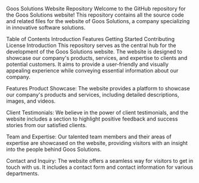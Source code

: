 Goos Solutions Website Repository
Welcome to the GitHub repository for the Goos Solutions website! This repository contains all the source code and related files for the website of Goos Solutions, a company specializing in innovative software solutions.

Table of Contents
Introduction
Features
Getting Started
Contributing
License
Introduction
This repository serves as the central hub for the development of the Goos Solutions website. The website is designed to showcase our company's products, services, and expertise to clients and potential customers. It aims to provide a user-friendly and visually appealing experience while conveying essential information about our company.

Features
Product Showcase: The website provides a platform to showcase our company's products and services, including detailed descriptions, images, and videos.

Client Testimonials: We believe in the power of client testimonials, and the website includes a section to highlight positive feedback and success stories from our satisfied clients.

Team and Expertise: Our talented team members and their areas of expertise are showcased on the website, providing visitors with an insight into the people behind Goos Solutions.

Contact and Inquiry: The website offers a seamless way for visitors to get in touch with us. It includes a contact form and contact information for various departments.
